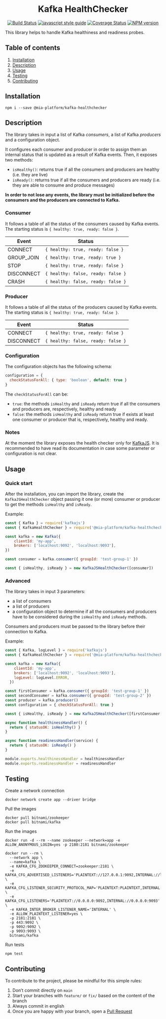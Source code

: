 <div align="center">

# Kafka HealthChecker

[![Build Status][github-actions-svg]][github-actions]
[![javascript style guide][standard-mia-svg]][standard-mia]
[![Coverage Status][coverall-svg]][coverall-io]
[![NPM version][npmjs-svg]][npmjs-com]

</div>

This library helps to handle Kafka healthiness and readiness probes.

## Table of contents
1. [Installation](#installation)
2. [Description](#description)
3. [Usage](#usage)
4. [Testing](#testing)
5. [Contributing](#contributing)

## Installation <a name="installation"></a>

```
npm i --save @mia-platform/kafka-healthchecker
```

## Description <a name="description"></a>
The library takes in input a list of Kafka *consumers*, a list of Kafka *producers* and a configuration object.

It configures each consumer and producer in order to assign them an internal status that is updated as a result of Kafka events. Then, it exposes two methods:
- `isHealthy()`: returns true if all the consumers and producers are healthy (i.e. they are live)
- `isReady()`: returns true if all the consumers and producers are ready (i.e. they are able to consume and produce messages)

**In order to not lose any events, the library must be initialized before the consumers and the producers are connected to Kafka.**

### Consumer
It follows a table of all the status of the consumers caused by Kafka events. The starting status is `{ healthy: true, ready: false }`.

| Event | Status |
| ----------- | ----------- |
| CONNECT | `{ healthy: true, ready: false }` |
| GROUP_JOIN | `{ healthy: true, ready: true }` |
| STOP   | `{ healthy: true, ready: false }` |
| DISCONNECT | `{ healthy: false, ready: false }` |
| CRASH | `{ healthy: false, ready: false }` |

### Producer
It follows a table of all the status of the producers caused by Kafka events. The starting status is `{ healthy: true, ready: false }`.

| Event | Status |
| ----------- | ----------- |
| CONNECT | `{ healthy: true, ready: false }` |
| DISCONNECT | `{ healthy: false, ready: false }` |

### Configuration
The configuration objects has the following schema:

```javascript
configuration = {
  checkStatusForAll: { type: 'boolean', default: true }
}
```
The `checkStatusForAll` can be:
- `true`: the methods `isHealthy` and `isReady` return true if all the consumers and producers are, respectively, healthy and ready
- `false`: the methods `isHealthy` and `isReady` return true if exists at least one consumer or producer that is, respectively, healthy and ready.

### Notes
At the moment the library exposes the health checker only for [KafkaJS](https://kafka.js.org/). It is recommended to have read its documentation in case some parameter or configuration is not clear.

## Usage <a name="usage"></a>

### Quick start
After the installation, you can import the library, create the `KafkaJSHealthChecker` object passing it one (or more) consumer or producer to get the methods `isHealthy` and `isReady`.

Example:

```javascript
const { Kafka } = require('kafkajs')
const { KafkaHealthChecker } = require('@mia-platform/kafka-healthchecker')

const kafka = new Kafka({
    clientId: 'my-app',
    brokers: ['localhost:9092', 'localhost:9093'],
})

const consumer = kafka.consumer({ groupId: 'test-group-1' })

const { isHealthy, isReady } = new KafkaJSHealthChecker([consumer])
```

### Advanced
The library takes in input 3 parameters:
- a list of consumers
- a list of producers
- a configuration object to determine if all the consumers and producers have to be considered during the `isHealthy` and `isReady` methods.

Consumers and producers must be passed to the library before their connection to Kafka.

Example:

```javascript
const { Kafka, logLevel } = require('kafkajs')
const { KafkaHealthChecker } = require('@mia-platform/kafka-healthchecker')

const kafka = new Kafka({
    clientId: 'my-app',
    brokers: ['localhost:9092', 'localhost:9093'],
    logLevel: logLevel.ERROR,
  })

const firstConsumer = kafka.consumer({ groupId: 'test-group-1' })
const secondConsumer = kafka.consumer({ groupId: 'test-group-2' })
const producer = kafka.producer()
const configuration = { checkStatusForAll: true }

const { isHealthy, isReady } = new KafkaJSHealthChecker([firstConsumer, secondConsumer], [producer], configuration)

async function healthinessHandler() {
  return { statusOK: isHealthy() }
}

async function readinessHandler(service) {
  return { statusOK: isReady() }
}

module.exports.healthinessHandler = healthinessHandler
module.exports.readinessHandler = readinessHandler
```

## Testing <a name="testing"></a>

Create a network connection

```
docker network create app --driver bridge
```

Pull the images
```
docker pull bitnami/zookeeper
docker pull bitnami/kafka
```

Run the images
```
docker run -d --rm --name zookeeper --network=app -e ALLOW_ANONYMOUS_LOGIN=yes -p 2180:2181 bitnami/zookeeper

docker run --rm \
  --network app \
  --name=kafka \
  -e KAFKA_CFG_ZOOKEEPER_CONNECT=zookeeper:2181 \
  -e KAFKA_CFG_ADVERTISED_LISTENERS='PLAINTEXT://127.0.0.1:9092,INTERNAL://localhost:9093' \
  -e KAFKA_CFG_LISTENER_SECURITY_PROTOCOL_MAP='PLAINTEXT:PLAINTEXT,INTERNAL:PLAINTEXT' \
  -e KAFKA_CFG_LISTENERS='PLAINTEXT://0.0.0.0:9092,INTERNAL://0.0.0.0:9093' \
  -e KAFKA_INTER_BROKER_LISTENER_NAME='INTERNAL' \
  -e ALLOW_PLAINTEXT_LISTENER=yes \
  -p 2181:2181 \
  -p 443:9092 \
  -p 9092:9092 \
  -p 9093:9093 \
  bitnami/kafka
```

Run tests
```
npm test
```

## Contributing <a name="contributing"></a>
To contribute to the project, please be mindful for this simple rules:
1. Don’t commit directly on `main`
2. Start your branches with `feature/` or `fix/` based on the content of the branch
3. Always commit in english
4. Once you are happy with your branch, open a [Pull Request][pull-request]

[standard-mia-svg]: https://img.shields.io/badge/code_style-standard--mia-orange.svg
[standard-mia]: https://github.com/mia-platform/eslint-config-mia

[coverall-svg]: https://coveralls.io/repos/github/mia-platform/kafka-healthchecker/badge.svg?branch=main
[coverall-io]: https://coveralls.io/github/mia-platform/kafka-healthchecker?branch=main

[github-actions-svg]: https://github.com/mia-platform/flow-manager-client/actions/workflows/node.js.yml/badge.svg
[github-actions]: https://github.com/mia-platform/kafka-healthchecker/actions

[npmjs-svg]: https://img.shields.io/npm/v/@mia-platform/kafka-healthchecker.svg?logo=npm
[npmjs-com]: https://www.npmjs.com/package/@mia-platform/kafka-healthchecker

[pull-request]: https://github.com/mia-platform/kafka-healthchecker/pulls
